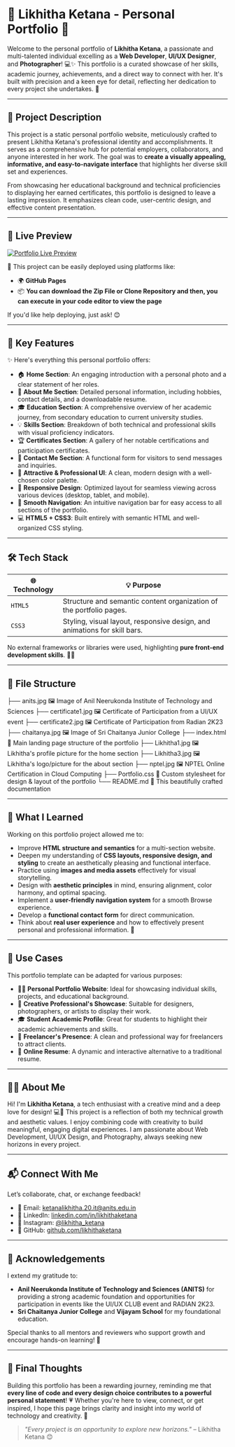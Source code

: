 # 🌟 Likhitha Ketana - Personal Portfolio 🌟

Welcome to the personal portfolio of **Likhitha Ketana**, a passionate and multi-talented individual excelling as a **Web Developer**, **UI/UX Designer**, and **Photographer**! 💻✨ This portfolio is a curated showcase of her skills, academic journey, achievements, and a direct way to connect with her. It's built with precision and a keen eye for detail, reflecting her dedication to every project she undertakes. 💖

---

## 📌 Project Description

This project is a static personal portfolio website, meticulously crafted to present Likhitha Ketana's professional identity and accomplishments. It serves as a comprehensive hub for potential employers, collaborators, and anyone interested in her work. The goal was to **create a visually appealing, informative, and easy-to-navigate interface** that highlights her diverse skill set and experiences.

From showcasing her educational background and technical proficiencies to displaying her earned certificates, this portfolio is designed to leave a lasting impression. It emphasizes clean code, user-centric design, and effective content presentation.

---

## 👀 Live Preview

[![Portfolio Live Preview](https://image.thum.io/get/width/1024/crop/768/noanimate/https://likhithaketana.github.io/OasisInfoByte_Task2_PortfolioPage/)](https://likhithaketana.github.io/OasisInfoByte_Task2_PortfolioPage/)

🚀 This project can be easily deployed using platforms like:

- 🌍 **GitHub Pages**
- 📦 **You can download the Zip File or Clone Repository and then, you can execute in your code editor to view the page**

If you'd like help deploying, just ask! 😊

---

## 🌟 Key Features

✨ Here's everything this personal portfolio offers:

- 🏠 **Home Section**: An engaging introduction with a personal photo and a clear statement of her roles.
- 👤 **About Me Section**: Detailed personal information, including hobbies, contact details, and a downloadable resume.
- 🎓 **Education Section**: A comprehensive overview of her academic journey, from secondary education to current university studies.
- 💡 **Skills Section**: Breakdown of both technical and professional skills with visual proficiency indicators.
- 🏆 **Certificates Section**: A gallery of her notable certifications and participation certificates.
- 📧 **Contact Me Section**: A functional form for visitors to send messages and inquiries.
- 🎨 **Attractive & Professional UI**: A clean, modern design with a well-chosen color palette.
- 📱 **Responsive Design**: Optimized layout for seamless viewing across various devices (desktop, tablet, and mobile).
- 🧭 **Smooth Navigation**: An intuitive navigation bar for easy access to all sections of the portfolio.
- 💻 **HTML5 + CSS3**: Built entirely with semantic HTML and well-organized CSS styling.

---

## 🛠️ Tech Stack

| 🌐 Technology | 💡 Purpose |
|---------------|------------|
| `HTML5` | Structure and semantic content organization of the portfolio pages. |
| `CSS3` | Styling, visual layout, responsive design, and animations for skill bars. |

No external frameworks or libraries were used, highlighting **pure front-end development skills**. 🧠✨

---

## 📂 File Structure

├── anits.jpg               🖼️ Image of Anil Neerukonda Institute of Technology and Sciences
├── certificate1.jpg        🖼️ Certificate of Participation from a UI/UX event
├── certificate2.jpg        🖼️ Certificate of Participation from Radian 2K23
├── chaitanya.jpg           🖼️ Image of Sri Chaitanya Junior College
├── index.html              📄 Main landing page structure of the portfolio
├── Likhitha1.jpg           🖼️ Likhitha's profile picture for the home section
├── Likhitha3.jpg           🖼️ Likhitha's logo/picture for the about section
├── nptel.jpg               🖼️ NPTEL Online Certification in Cloud Computing
├── Portfolio.css           🎨 Custom stylesheet for design & layout of the portfolio
└── README.md               📘 This beautifully crafted documentation

---

## 🧠 What I Learned

Working on this portfolio project allowed me to:

- Improve **HTML structure and semantics** for a multi-section website.
- Deepen my understanding of **CSS layouts, responsive design, and styling** to create an aesthetically pleasing and functional interface.
- Practice using **images and media assets** effectively for visual storytelling.
- Design with **aesthetic principles** in mind, ensuring alignment, color harmony, and optimal spacing.
- Implement a **user-friendly navigation system** for a smooth Browse experience.
- Develop a **functional contact form** for direct communication.
- Think about **real user experience** and how to effectively present personal and professional information. 🎯

---

## 🎯 Use Cases

This portfolio template can be adapted for various purposes:

- 👩‍💻 **Personal Portfolio Website**: Ideal for showcasing individual skills, projects, and educational background.
- 🎨 **Creative Professional's Showcase**: Suitable for designers, photographers, or artists to display their work.
- 🎓 **Student Academic Profile**: Great for students to highlight their academic achievements and skills.
- 🤝 **Freelancer's Presence**: A clean and professional way for freelancers to attract clients.
- 📄 **Online Resume**: A dynamic and interactive alternative to a traditional resume.

---

## 🙋‍♀️ About Me

Hi! I'm **Likhitha Ketana**, a tech enthusiast with a creative mind and a deep love for design! 💻💖 This project is a reflection of both my technical growth and aesthetic values. I enjoy combining code with creativity to build meaningful, engaging digital experiences. I am passionate about Web Development, UI/UX Design, and Photography, always seeking new horizons in every project.

---

## 📬 Connect With Me

Let’s collaborate, chat, or exchange feedback!

- 💌 Email: [ketanalikhitha.20.it@anits.edu.in](mailto:ketanalikhitha.20.it@anits.edu.in)
- 💼 LinkedIn: [linkedin.com/in/likhithaketana](https://linkedin.com)
- 🌸 Instagram: [@likhitha_ketana](https://instagram.com)
- 🐙 GitHub: [github.com/likhithaketana](https://github.com/likhithaketana)

---

## 🙏 Acknowledgements

I extend my gratitude to:

- **Anil Neerukonda Institute of Technology and Sciences (ANITS)** for providing a strong academic foundation and opportunities for participation in events like the UI/UX CLUB event and RADIAN 2K23.
- **Sri Chaitanya Junior College** and **Vijayam School** for my foundational education.

Special thanks to all mentors and reviewers who support growth and encourage hands-on learning! 🌟

---

## 💖 Final Thoughts

Building this portfolio has been a rewarding journey, reminding me that **every line of code and every design choice contributes to a powerful personal statement**! 💗 Whether you're here to view, connect, or get inspired, I hope this page brings clarity and insight into my world of technology and creativity. 🌟

> _"Every project is an opportunity to explore new horizons."_ – Likhitha Ketana 😊
